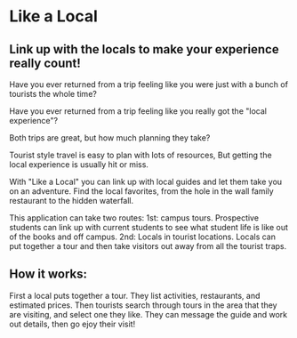 
# Like a Local

## Link up with the locals to make your experience really count!

Have you ever returned from a trip feeling like you were just with a bunch of tourists the whole time?

Have you ever returned from a trip feeling like you really got the "local experience"?

Both trips are great, but how much planning they take?

Tourist style travel is easy to plan with lots of resources, But getting the local experience is usually hit or miss.

With "Like a Local" you can link up with local guides and let them take you on an adventure. Find the local favorites, from the hole in the wall family restaurant to the hidden waterfall.

This application can take two routes:
1st: campus tours. Prospective students can link up with current students to see what student life is like out of the books and off campus.
2nd: Locals in tourist locations. Locals can put together a tour and then take visitors out away from all the tourist traps.

## How it works:

First a local puts together a tour. They list activities, restaurants, and estimated prices.
Then tourists search through tours in the area that they are visiting, and select one they like. They can message the guide and work out details, then go ejoy their visit!

